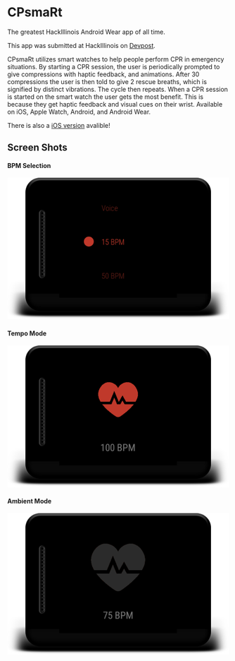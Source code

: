 # CPsmaRt
The greatest HackIllinois Android Wear app of all time.

This app was submitted at HackIllinois on [Devpost](http://devpost.com/software/cpsmart).

CPsmaRt utilizes smart watches to help people perform CPR in emergency situations. By starting a CPR session, the user is periodically prompted to give compressions with haptic feedback, and animations. After 30 compressions the user is then told to give 2 rescue breaths, which is signified by distinct vibrations. The cycle then repeats. When a CPR session is started on the smart watch the user gets the most benefit. This is because they get haptic feedback and visual cues on their wrist. Available on iOS, Apple Watch, Android, and Android Wear.

There is also a [iOS version](https://github.com/SchoonSauce/CPsmaRt) avalible!

## Screen Shots

#### BPM Selection
![BPM Selection](https://github.com/ryanrampage1/CPsmaRt/blob/master/ScreenShots/bpm_selection.png)

#### Tempo Mode
![Tempo Mode](https://github.com/ryanrampage1/CPsmaRt/blob/master/ScreenShots/mainscreen.png)

#### Ambient Mode
![Ambient Mode](https://github.com/ryanrampage1/CPsmaRt/blob/master/ScreenShots/ambient.png)
